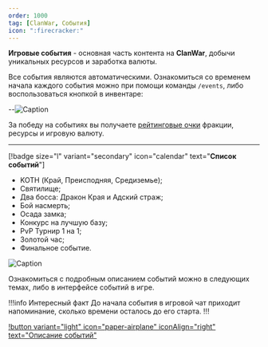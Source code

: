 ```yaml
---
order: 1000
tag: [ClanWar, События]
icon: ":firecracker:"
---
```


**Игровые события** - основная часть контента на **ClanWar**, добычи уникальных ресурсов и заработка валюты. 

Все события являются автоматическими. Ознакомиться со временем начала каждого события можно при помощи команды `/events`, либо воспользоваться кнопкой в инвентаре: 

--![Caption](https://imgur.com/ES9fmiP.png)

За победу на событиях вы получаете [рейтинговые очки](https://wiki.warmine.ru/minigames/clanwar/система-фракций/клановые-очки/) фракции, ресурсы и игровую валюту. 

---

[!badge size="l" variant="secondary" icon="calendar" text="**Список событий**"]

- KOTH (Край, Преисподняя, Средиземье);
- Святилище;
- Два босса: Дракон Края и Адский страж;
- Бой насмерть; 
- Осада замка;
- Конкурс на лучшую базу;
- PvP Турнир 1 на 1;
- Золотой час;
- Финальное событие. 

![Caption](https://imgur.com/B7wE2hY.png)

Ознакомиться с подробным описанием событий можно в следующих темах, либо в интерфейсе событий в игре.

!!!info Интересный факт
До начала события в игровой чат приходит напоминание, сколько времени осталось до его старта.
!!! 

[!button variant="light" icon="paper-airplane" iconAlign="right" text="Описание событий"](https://wiki.warmine.ru/minigames/clanwar/события/бой-насмерть/) 
